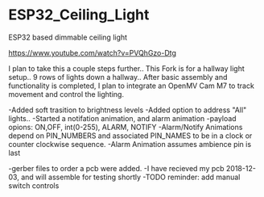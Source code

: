 # ESP32_Ceiling_Light

ESP32 based dimmable ceiling light

https://www.youtube.com/watch?v=PVQhGzo-Dtg

I plan to take this a couple steps further..  This Fork is for a hallway light setup.. 9 rows of lights down a hallway..
After basic assembly and functionality is completed, I plan to integrate an OpenMV Cam M7 to track movement and control the lighting.  

  -Added soft trasition to brightness levels
  -Added option to address "All" lights..
  -Started a notifation animation, and alarm animation 
  -payload opions: ON,OFF, int(0-255), ALARM, NOTIFY
  -Alarm/Notify Animations depend on PIN_NUMBERS and associated PIN_NAMES to be in a clock or counter clockwise sequence.
  -Alarm Animation assumes ambience pin is last
  
-gerber files to order a pcb were added.
-I have recieved my pcb 2018-12-03, and will assemble for testing shortly 
-TODO reminder: add manual switch controls
